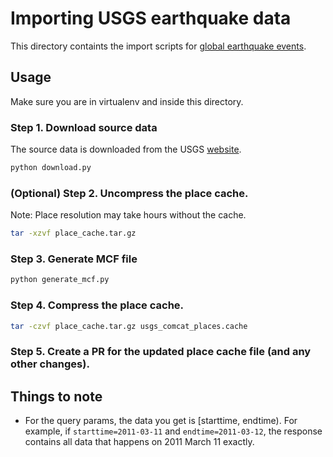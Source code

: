 # Importing USGS earthquake data

This directory containts the import scripts for [global earthquake events](https://www.usgs.gov/programs/earthquake-hazards/what-we-do-earthquake-hazards-program).

## Usage

Make sure you are in virtualenv and inside this directory.

### Step 1. Download source data

The source data is downloaded from the USGS [website](https://www.usgs.gov/programs/earthquake-hazards/earthquakes).

```sh
python download.py
```

### (Optional) Step 2. Uncompress the place cache.

Note: Place resolution may take hours without the cache.

```sh
tar -xzvf place_cache.tar.gz
```

### Step 3. Generate MCF file

```sh
python generate_mcf.py
```

### Step 4. Compress the place cache.

```sh
tar -czvf place_cache.tar.gz usgs_comcat_places.cache
```

### Step 5. Create a PR for the updated place cache file (and any other changes).

## Things to note

- For the query params, the data you get is [starttime, endtime). For example, if `starttime=2011-03-11` and `endtime=2011-03-12`, the response contains all data that happens on 2011 March 11 exactly.
